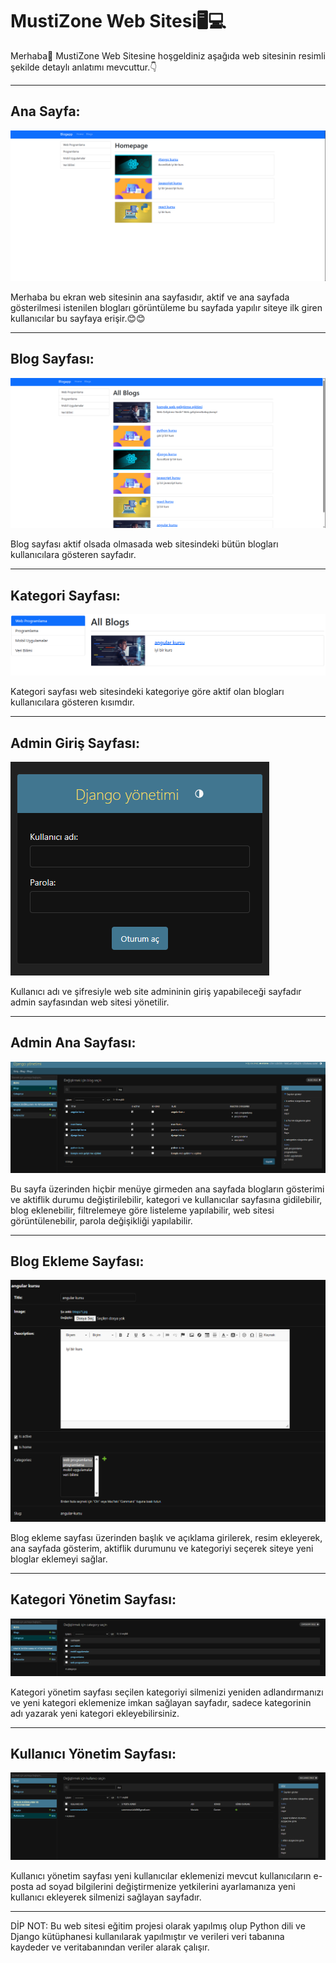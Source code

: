 # MustiZone Web Sitesi🖥️💻

<p>Merhaba👋 MustiZone Web Sitesine hoşgeldiniz aşağıda web sitesinin resimli şekilde detaylı anlatımı mevcuttur.👇</p>

<hr>

<h2>Ana Sayfa:</h2>

![Ana Sayfa](https://github.com/ozmenmustafa06/Proje4_Web_Projesi/blob/main/Resimler/1.png)

<p>Merhaba bu ekran web sitesinin ana sayfasıdır, aktif ve ana sayfada gösterilmesi istenilen blogları görüntüleme bu sayfada yapılır siteye ilk giren kullanıcılar bu sayfaya erişir.😊😊</p>

<hr>

<h2>Blog Sayfası:</h2>

![Blog Sayfası](https://github.com/ozmenmustafa06/Proje4_Web_Projesi/blob/main/Resimler/2.png)

<p>Blog sayfası aktif olsada olmasada web sitesindeki bütün blogları kullanıcılara gösteren sayfadır.</p>

<hr>

<h2>Kategori Sayfası:</h2>

![Kategori Sayfası](https://github.com/ozmenmustafa06/Proje4_Web_Projesi/blob/main/Resimler/3.png)

<p>Kategori sayfası web sitesindeki kategoriye göre aktif olan blogları kullanıcılara gösteren kısımdır.</p>

<hr>

<h2>Admin Giriş Sayfası:</h2>

![Admin Giriş Sayfası](https://github.com/ozmenmustafa06/Proje4_Web_Projesi/blob/main/Resimler/4.png)

<p>Kullanıcı adı ve şifresiyle web site admininin giriş yapabileceği sayfadır admin sayfasından web sitesi yönetilir.</p>

<hr>

<h2>Admin Ana Sayfası:</h2>

![Admin Ana Sayfası](https://github.com/ozmenmustafa06/Proje4_Web_Projesi/blob/main/Resimler/5.png)

<p>Bu sayfa üzerinden hiçbir menüye girmeden ana sayfada blogların gösterimi ve aktiflik durumu değiştirilebilir, kategori ve kullanıcılar sayfasına gidilebilir, blog eklenebilir, filtrelemeye göre listeleme yapılabilir, web sitesi görüntülenebilir, parola değişikliği yapılabilir.</p>

<hr>

<h2>Blog Ekleme Sayfası:</h2>

![Blog Ekleme Ekleme Sayfası](https://github.com/ozmenmustafa06/Proje4_Web_Projesi/blob/main/Resimler/6.png)

<p>Blog ekleme sayfası üzerinden başlık ve açıklama girilerek, resim ekleyerek, ana sayfada gösterim, aktiflik durumunu ve kategoriyi seçerek siteye yeni bloglar eklemeyi sağlar.</p>

<hr>

<h2>Kategori Yönetim Sayfası:</h2>

![Kategori Yönetim Sayfası](https://github.com/ozmenmustafa06/Proje4_Web_Projesi/blob/main/Resimler/7.png)

<p>Kategori yönetim sayfası seçilen kategoriyi silmenizi yeniden adlandırmanızı ve yeni kategori eklemenize imkan sağlayan sayfadır, sadece kategorinin adı yazarak yeni kategori ekleyebilirsiniz.</p>

<hr>

<h2>Kullanıcı Yönetim Sayfası:</h2>

![Kullanıcı Yönetim Sayfası](https://github.com/ozmenmustafa06/Proje4_Web_Projesi/blob/main/Resimler/8.png)

<p>Kullanıcı yönetim sayfası yeni kullanıcılar eklemenizi mevcut kullanıcıların e-posta ad soyad bilgilerini değiştirmenize yetkilerini ayarlamanıza yeni kullanıcı ekleyerek silmenizi sağlayan sayfadır.</p>

<hr>

<p>DİP NOT: Bu web sitesi eğitim projesi olarak yapılmış olup Python dili ve Django kütüphanesi kullanılarak yapılmıştır ve verileri veri tabanına kaydeder ve veritabanından veriler alarak çalışır.</p>
